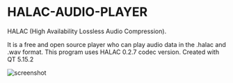 # HALAC-AUDIO-PLAYER
HALAC (High Availability Lossless Audio Compression).

It is a free and open source player who can play audio data in the .halac and .wav format. This program uses HALAC 0.2.7 codec version.
Created with QT 5.15.2

![screenshot](https://github.com/Hakan-Abbas/HALAC-AUDIO-PLAYER/assets/158841237/ff5da819-97d8-426f-ab2e-2299e3071640)
